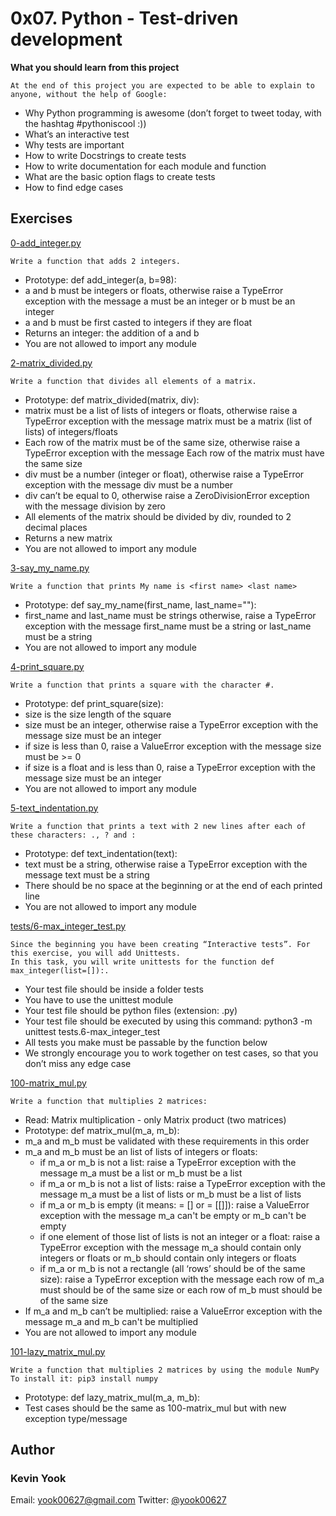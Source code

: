 # 0x07. Python - Test-driven development

**What you should learn from this project**

    At the end of this project you are expected to be able to explain to anyone, without the help of Google:

* Why Python programming is awesome (don’t forget to tweet today, with the hashtag #pythoniscool :))
* What’s an interactive test
* Why tests are important
* How to write Docstrings to create tests
* How to write documentation for each module and function
* What are the basic option flags to create tests
* How to find edge cases

## Exercises

[0-add_integer.py](./0-add_integer.py)
```
Write a function that adds 2 integers.
```
* Prototype: def add_integer(a, b=98):
* a and b must be integers or floats, otherwise raise a TypeError exception with the message a must be an integer or b must be an integer
* a and b must be first casted to integers if they are float
* Returns an integer: the addition of a and b
* You are not allowed to import any module

[2-matrix_divided.py](./2-matrix_divided.py)
```
Write a function that divides all elements of a matrix.
```
* Prototype: def matrix_divided(matrix, div):
* matrix must be a list of lists of integers or floats, otherwise raise a TypeError exception with the message matrix must be a matrix (list of lists) of integers/floats
* Each row of the matrix must be of the same size, otherwise raise a TypeError exception with the message Each row of the matrix must have the same size
* div must be a number (integer or float), otherwise raise a TypeError exception with the message div must be a number
* div can’t be equal to 0, otherwise raise a ZeroDivisionError exception with the message division by zero
* All elements of the matrix should be divided by div, rounded to 2 decimal places 
* Returns a new matrix
* You are not allowed to import any module

[3-say_my_name.py](./3-say_my_name.py)
```
Write a function that prints My name is <first name> <last name>
```
* Prototype: def say_my_name(first_name, last_name=""):
* first_name and last_name must be strings otherwise, raise a TypeError exception with the message first_name must be a string or last_name must be a string
* You are not allowed to import any module

[4-print_square.py](./4-print_square.py)
```
Write a function that prints a square with the character #.
```
* Prototype: def print_square(size):
* size is the size length of the square
* size must be an integer, otherwise raise a TypeError exception with the message size must be an integer
* if size is less than 0, raise a ValueError exception with the message size must be >= 0
* if size is a float and is less than 0, raise a TypeError exception with the message size must be an integer
* You are not allowed to import any module

[5-text_indentation.py](./5-text_indentation.py)
```
Write a function that prints a text with 2 new lines after each of these characters: ., ? and :
```
* Prototype: def text_indentation(text):
* text must be a string, otherwise raise a TypeError exception with the message text must be a string
* There should be no space at the beginning or at the end of each printed line
* You are not allowed to import any module

[tests/6-max_integer_test.py](./tests/6-max_integer_test.py)
```
Since the beginning you have been creating “Interactive tests”. For this exercise, you will add Unittests.
In this task, you will write unittests for the function def max_integer(list=[]):.
```
* Your test file should be inside a folder tests
* You have to use the unittest module
* Your test file should be python files (extension: .py)
* Your test file should be executed by using this command: python3 -m unittest tests.6-max_integer_test 
* All tests you make must be passable by the function below
* We strongly encourage you to work together on test cases, so that you don’t miss any edge case

[100-matrix_mul.py](./100-matrix_mul.py)
```
Write a function that multiplies 2 matrices:
```
* Read: Matrix multiplication - only Matrix product (two matrices)
* Prototype: def matrix_mul(m_a, m_b):
* m_a and m_b must be validated with these requirements in this order
* m_a and m_b must be an list of lists of integers or floats:
  * if m_a or m_b is not a list: raise a TypeError exception with the message m_a must be a list or m_b must be a list
  * if m_a or m_b is not a list of lists: raise a TypeError exception with the message m_a must be a list of lists or m_b must be a list of lists
  * if m_a or m_b is empty (it means: = [] or = [[]]): raise a ValueError exception with the message m_a can't be empty or m_b can't be empty
  * if one element of those list of lists is not an integer or a float: raise a TypeError exception with the message m_a should contain only integers or floats or m_b should contain only integers or floats
  * if m_a or m_b is not a rectangle (all ‘rows’ should be of the same size): raise a TypeError exception with the message each row of m_a must should be of the same size or each row of m_b must should be of the same size
* If m_a and m_b can’t be multiplied: raise a ValueError exception with the message m_a and m_b can't be multiplied
* You are not allowed to import any module

[101-lazy_matrix_mul.py](./101-lazy_matrix_mul.py)
```
Write a function that multiplies 2 matrices by using the module NumPy
To install it: pip3 install numpy
```
* Prototype: def lazy_matrix_mul(m_a, m_b):
* Test cases should be the same as 100-matrix_mul but with new exception type/message

## Author
### Kevin Yook 
Email: <yook00627@gmail.com> Twitter: [@yook00627](https://twitter.com/yook00627)
